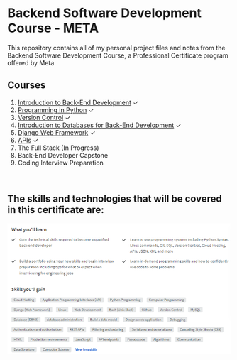 # Backend Software Development Course - META

This repository contains all of my personal project files and notes from the Backend Software Development Course, a Professional Certificate program offered by Meta

## Courses

<ol>
  <li><a href="https://www.coursera.org/account/accomplishments/certificate/68E4Z5USSFWH">Introduction to Back-End Development</a> &#x2713;</li>
  <li><a href="https://www.coursera.org/account/accomplishments/certificate/A84HZG2KRBPR">Programming in Python</a> &#x2713;</li>
  <li><a href="https://www.coursera.org/account/accomplishments/certificate/6WKCK7RZD8C6">Version Control</a> &#x2713; </li>
  <li><a href="https://www.coursera.org/account/accomplishments/certificate/62W8M93UJJM8">Introduction to Databases for Back-End Development</a> &#x2713; </li> 
  <li><a href="https://www.coursera.org/account/accomplishments/certificate/5G3T52CS9423">Django Web Framework</a> &#x2713;</li> 
  <li><a href="https://www.coursera.org/account/accomplishments/certificate/KZBSFXM4K2XW">APIs</a>  &#x2713;</li>
  <li>The Full Stack (In Progress) </li>
  <li>Back-End Developer Capstone</li>
  <li>Coding Interview Preparation</li>
</ol>
<br>

<h2>The skills and technologies that will be covered in this certificate are: </h2>
<img src="./Course 1 - Introduction to Back-End Development/images/Meta-Back-End-Development.png" alt="">
<br>
